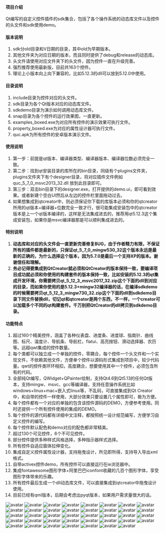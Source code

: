﻿#### 项目介绍
Qt编写的自定义控件插件的sdk集合，包括了各个操作系统的动态库文件以及控件的头文件和sdk使用demo。

#### 版本说明
1. sdk分old目录和V日期的目录，其中old为早期版本。
2. 其他文件夹为对应日期的版本，而且同时提供了debug和release的动态库。
3. 头文件请使用对应文件夹下的头文件，因为控件一直在升级完善。
4. 强烈推荐使用最新版，目前共163个控件。
5. 理论上小版本向上向下兼容的，比如5.12.3的dll可以放到5.12.0中使用。

#### 目录说明
1. include目录为控件对应的头文件。
2. sdk目录为各个Qt版本对应的动态库文件。
3. sdkdemo目录为演示如何调用动态库文件。
4. snap目录为各个控件的运行效果图，一直更新。
5. examples_boxed.exe为对应所有控件的演示效果可执行文件。
6. property_boxed.exe为对应的属性设计器可执行文件。
7. quc.apk为所有控件的安卓版本演示文件。

#### 使用说明
1. 第一步：前提是qt版本、编译器类型、编译器版本、编译器位数必须完全一致。
2. 第二步：找到qt安装目录的库所在的bin目录，同级有个plugins文件夹，plugins文件夹下有个designer目录，将对应插件文件例如 quc_5_7_0_msvc2013_32.dll 放到此目录即可。
3. 第三步：双击bin目录下的designer.exe，打开提供的demo.ui，即可看到效果。或者新建个空白UI然后从左边的控件栏里面拖动过去。
4. 如果想集成到qtcreator中，则必须保证你下载的库版本必须和你的qtcreator所用的qt版本+编译器+位数完全一致才行，很可能集成安装包中的qtcreator版本是上一个qt版本编译的，这样是无法集成进去的，推荐用qt5.12.3这个集成安装包，如果你是msvc编译器那是可以顺利集成进去的。

#### 特别说明
1. **动态库和对应的头文件会一直更新完善修复BUG，由于作者精力有限，不保证所有的插件都是最新的，只保证qt_5_7_0_mingw530_32这个版本永远是最新的正确的，为什么选择这个版本，因为5.7.0是最后一个支持XP的版本。谢谢信任和理解。**
2. **务必记得要集成到QtCreator就必须和QtCreator的版本保持一致，要编译项目成功就必须和你使用的构建套件的版本保持一致，比如安装的5.12.3的qt集成开发环境，你需要拷贝qt_5_12_3_msvc2017_32.zip这个下面的dll到对应的目录，而如果你使用的是5.12.3+mingw32编译器的话，在编译sdkdemo的时候需要拷贝qt_5_12_3_mingw730_32.zip这个下面的dll到sdkdemo目录下同文件替换dll，切记qt和qtcreator是两个东西，不一样，一个creator可以加载多个不同的qt构建套件。千万别把QtCreator的dll拷贝到sdkdemo目录。**

#### 功能特点
 1. 超过160个精美控件，涵盖了各种仪表盘、进度条、进度球、指南针、曲线图、标尺、温度计、导航条、导航栏，flatui、高亮按钮、滑动选择器、农历等。远超qwt集成的控件数量。
 2. 每个类都可以独立成一个单独的控件，零耦合，每个控件一个头文件和一个实现文件，不依赖其他文件，方便单个控件以源码形式集成到项目中，较少代码量。qwt的控件类环环相扣，高度耦合，想要使用其中一个控件，必须包含所有的代码。
 3. 全部纯Qt编写，QWidget+QPainter绘制，支持Qt4.6到Qt5.13的任何Qt版本，支持mingw、msvc、gcc等编译器，支持任意操作系统比如windows+linux+mac+嵌入式linux等，不乱码，可直接集成到Qt  Creator中，和自带的控件一样使用，大部分效果只要设置几个属性即可，极为方便。
 4. 每个控件都有一个对应的单独的包含该控件源码的DEMO，方便参考使用。同时还提供一个所有控件使用的集成的DEMO。
 5. 每个控件的源代码都有详细中文注释，都按照统一设计规范编写，方便学习自定义控件的编写。
 6. 每个控件默认配色和demo对应的配色都非常精美。
 7. 超过130个可见控件，6个不可见控件。
 8. 部分控件提供多种样式风格选择，多种指示器样式选择。
 9. 所有控件自适应窗体拉伸变化。
 10. 集成自定义控件属性设计器，支持拖曳设计，所见即所得，支持导入导出xml格式。
 11. 自带activex控件demo，所有控件可以直接运行在ie浏览器中。
 12. 集成fontawesome图形字体+阿里巴巴iconfont收藏的几百个图形字体，享受图形字体带来的乐趣。
 13. 所有控件最后生成一个dll动态库文件，可以直接集成到qtcreator中拖曳设计使用。
 14. 目前已经有qml版本，后期会考虑出pyqt版本，如果用户需求量很大的话。

![avatar](https://github.com/feiyangqingyun/qucsdk/raw/master/snap/000.gif)
![avatar](https://github.com/feiyangqingyun/qucsdk/raw/master/snap/00.gif)
![avatar](https://github.com/feiyangqingyun/qucsdk/raw/master/snap/0.gif)
![avatar](https://github.com/feiyangqingyun/qucsdk/raw/master/snap/0.png)
![avatar](https://github.com/feiyangqingyun/qucsdk/raw/master/snap/1_qtcreator_msvc2017.png)
![avatar](https://github.com/feiyangqingyun/qucsdk/raw/master/snap/customring.gif)
![avatar](https://github.com/feiyangqingyun/qucsdk/raw/master/snap/gaugecar.gif)
![avatar](https://github.com/feiyangqingyun/qucsdk/raw/master/snap/gaugecolor.gif)
![avatar](https://github.com/feiyangqingyun/qucsdk/raw/master/snap/gaugemini.gif)
![avatar](https://github.com/feiyangqingyun/qucsdk/raw/master/snap/gaugepanel.gif)
![avatar](https://github.com/feiyangqingyun/qucsdk/raw/master/snap/gaugepercent.gif)
![avatar](https://github.com/feiyangqingyun/qucsdk/raw/master/snap/gaugespeed.gif)
![avatar](https://github.com/feiyangqingyun/qucsdk/raw/master/snap/progresspercent.gif)
![avatar](https://github.com/feiyangqingyun/qucsdk/raw/master/snap/telwidget.gif)
![avatar](https://github.com/feiyangqingyun/qucsdk/raw/master/snap/wavebar.gif)
![avatar](https://github.com/feiyangqingyun/qucsdk/raw/master/snap/switchbutton.gif)
![avatar](https://github.com/feiyangqingyun/qucsdk/raw/master/snap/progresstip.gif)
![avatar](https://github.com/feiyangqingyun/qucsdk/raw/master/snap/gaugeedit.gif)
![avatar](https://github.com/feiyangqingyun/qucsdk/raw/master/snap/timeaxis.gif)
![avatar](https://github.com/feiyangqingyun/qucsdk/raw/master/snap/shadowclock.gif)
![avatar](https://github.com/feiyangqingyun/qucsdk/raw/master/snap/shadowcalendar.gif)
![avatar](https://github.com/feiyangqingyun/qucsdk/raw/master/snap/progressshadow.gif)
![avatar](https://github.com/feiyangqingyun/qucsdk/raw/master/snap/wavewater.gif)
![avatar](https://github.com/feiyangqingyun/qucsdk/raw/master/snap/progressarc.gif)
![avatar](https://github.com/feiyangqingyun/qucsdk/raw/master/snap/scantantan.gif)
![avatar](https://github.com/feiyangqingyun/qucsdk/raw/master/snap/imageanimation.gif)
![avatar](https://github.com/feiyangqingyun/qucsdk/raw/master/snap/gaugecompasspan.gif)
![avatar](https://github.com/feiyangqingyun/qucsdk/raw/master/snap/progressbutton.gif)
![avatar](https://github.com/feiyangqingyun/qucsdk/raw/master/snap/lunarcalendarwidget.gif)
![avatar](https://github.com/feiyangqingyun/qucsdk/raw/master/snap/colorpanel.gif)
![avatar](https://github.com/feiyangqingyun/qucsdk/raw/master/snap/navlistview.gif)
![avatar](https://github.com/feiyangqingyun/qucsdk/raw/master/snap/navbutton.gif)
![avatar](https://github.com/feiyangqingyun/qucsdk/raw/master/snap/gaugecloud.gif)
![avatar](https://github.com/feiyangqingyun/qucsdk/raw/master/snap/gaugedial.gif)
![avatar](https://github.com/feiyangqingyun/qucsdk/raw/master/snap/rulerprogress.gif)
![avatar](https://github.com/feiyangqingyun/qucsdk/raw/master/snap/gaugeprogress.gif)
![avatar](https://github.com/feiyangqingyun/qucsdk/raw/master/snap/rulerslider.gif)
![avatar](https://github.com/feiyangqingyun/qucsdk/raw/master/snap/1_property1.png)
![avatar](https://github.com/feiyangqingyun/qucsdk/raw/master/snap/1_property2.png)